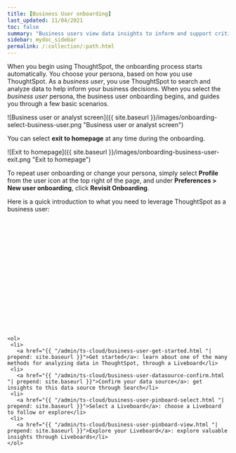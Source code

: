 ```yaml
---
title: [Business User onboarding]
last_updated: 11/04/2021
toc: false
summary: "Business users view data insights to inform and support critical business decisions."
sidebar: mydoc_sidebar
permalink: /:collection/:path.html
---
```


When you begin using ThoughtSpot, the onboarding process starts automatically. You choose your persona, based on how you use ThoughtSpot. As a *business user*, you use ThoughtSpot to search and analyze data to help inform your business decisions. When you select the *business user* persona, the business user onboarding begins, and guides you through a few basic scenarios.

![Business user or analyst screen]({{ site.baseurl }}/images/onboarding-select-business-user.png "Business user or analyst screen")

You can select **exit to homepage** at any time during the onboarding.

![Exit to homepage]({{ site.baseurl }}/images/onboarding-business-user-exit.png "Exit to homepage")

To repeat user onboarding or change your persona, simply select **Profile** from the user icon at the top right of the page, and under **Preferences > New user onboarding**, click **Revisit Onboarding**.

Here is a quick introduction to what you need to leverage ThoughtSpot as a business user:

<div class="grid-container-li-img">
  <div class="grid-child">
    <script src="https://fast.wistia.com/embed/medias/jozu0yadg7.jsonp" async></script><script src="https://fast.wistia.com/assets/external/E-v1.js" async></script><span class="wistia_embed wistia_async_jozu0yadg7 popover=true popoverAnimateThumbnail=true popoverBorderColor=4E55FD popoverBorderWidth=2" style="display:inline-block;height:252px;position:relative;width:450px">&nbsp;</span></div>
  <div class="grid-child">

    <ol>
     <li>
       <a href="{{ "/admin/ts-cloud/business-user-get-started.html "| prepend: site.baseurl }}">Get started</a>: learn about one of the many methods for analyzing data in ThoughtSpot, through a Liveboard</li>
     <li>
       <a href="{{ "/admin/ts-cloud/business-user-datasource-confirm.html "| prepend: site.baseurl }}">Confirm your data source</a>: get insights to this data source through Search</li>
     <li>
       <a href="{{ "/admin/ts-cloud/business-user-pinboard-select.html "| prepend: site.baseurl }}">Select a Liveboard</a>: choose a Liveboard to follow or explore</li>
     <li>
       <a href="{{ "/admin/ts-cloud/business-user-pinboard-view.html "| prepend: site.baseurl }}">Explore your Liveboard</a>: explore valuable insights through Liveboards</li>   
    </ol>
  </div>
</div>    
<!--
<hr>

Here is a quick introduction to what you need to leverage ThoughtSpot as a business user:


1. [Get started]({{ site.baseurl }}/admin/ts-cloud/business-user-get-started.html): Learn about one way to analyze data in ThoughtSpot, through a Liveboard <br>
    ![]({{ site.baseurl }}/images/getting-started-with-your-data.png "Get started")
2. [Confirm your datasource]({{ site.baseurl }}/admin/ts-cloud/business-user-datasource-confirm.html): Choose a data source to use to gain insights through Search <br>
    ![]({{ site.baseurl }}/images/datasource-recommended.png "Recommended data sourced")
3. [Select a Liveboard]({{ site.baseurl }}/admin/ts-cloud/business-user-pinboard-select.html): Choose a Liveboard to follow or explore <br>
    ![]({{ site.baseurl }}/images/pinboard-select.png "Select Liveboard")
4. [Explore your first Liveboard]({{ site.baseurl }}/admin/ts-cloud/business-user-pinboard-view.html): Explore the valuable insights ThoughtSpot Liveboards can provide <br>
    ![]({{ site.baseurl }}/images/pinboard-view.png "View the Liveboard")

## Onboarding video

<script src="https://fast.wistia.com/embed/medias/jozu0yadg7.jsonp" async></script><script src="https://fast.wistia.com/assets/external/E-v1.js" async></script><span class="wistia_embed wistia_async_jozu0yadg7 popover=true popoverAnimateThumbnail=true popoverBorderColor=4E55FD popoverBorderWidth=2" style="display:inline-block;height:252px;position:relative;width:450px">&nbsp;</span>

-->
